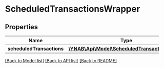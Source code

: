 # ScheduledTransactionsWrapper

## Properties
Name | Type | Description | Notes
------------ | ------------- | ------------- | -------------
**scheduledTransactions** | [**\YNAB\Api\Model\ScheduledTransactionDetail[]**](ScheduledTransactionDetail.md) |  | 

[[Back to Model list]](../README.md#documentation-for-models) [[Back to API list]](../README.md#documentation-for-api-endpoints) [[Back to README]](../README.md)


